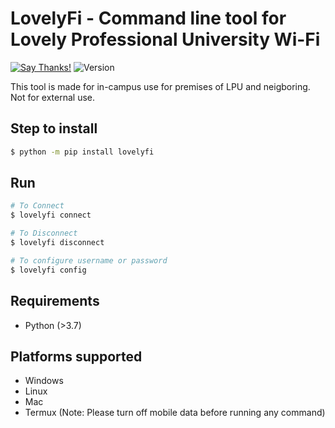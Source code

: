# LovelyFi - Command line tool for Lovely Professional University Wi-Fi

[![Say Thanks!](https://img.shields.io/badge/Say%20Thanks-!-1EAEDB.svg)](https://saythanks.io/to/0x0is1)
![Version](https://img.shields.io/badge/Version-0.0.1-red)

This tool is made for in-campus use for premises of LPU and neigboring. Not for external use.

## Step to install
```sh
$ python -m pip install lovelyfi
```

## Run
```sh
# To Connect
$ lovelyfi connect

# To Disconnect
$ lovelyfi disconnect

# To configure username or password
$ lovelyfi config
```

## Requirements
* Python (>3.7)

## Platforms supported
* Windows
* Linux
* Mac
* Termux (Note: Please turn off mobile data before running any command)
